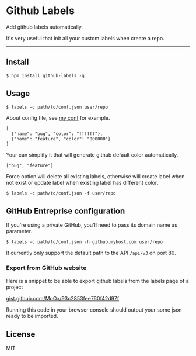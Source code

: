 # Github Labels

Add github labels automatically.

It's very useful that init all your custom labels when create a repo.

---

## Install

```
$ npm install github-labels -g
```

## Usage

```
$ labels -c path/to/conf.json user/repo
```

About config file, see [my conf](https://github.com/popomore/dotfile/blob/master/conf/labels.json) for example.

```
[
  {"name": "bug", "color": "ffffff"},
  {"name": "feature", "color": "000000"}
]
```

Your can simplify it that will generate github default color automatically.

```
["bug", "feature"]
```

Force option will delete all existing labels, otherwise will create label when not exist or update label when existing label has different color.

```
$ labels -c path/to/conf.json -f user/repo
```

## GitHub Entreprise configuration

If you're using a private GitHub, you'll need to pass its domain name as parameter.

```
$ labels -c path/to/conf.json -h github.myhost.com user/repo
```

It currently only support the default path to the API `/api/v3` on port 80.

### Export from GitHub website

Here is a snippet to be able to export github labels from the labels page of a project

[gist.github.com/MoOx/93c2853fee760f42d97f](https://gist.github.com/MoOx/93c2853fee760f42d97f)

Running this code in your browser console should output your some json ready to be imported.

## License

MIT
